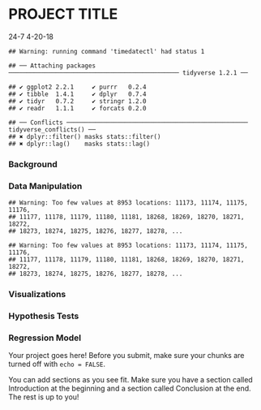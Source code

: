 PROJECT TITLE
================
24-7
4-20-18

    ## Warning: running command 'timedatectl' had status 1

    ## ── Attaching packages ─────────────────────────────────────────────── tidyverse 1.2.1 ──

    ## ✔ ggplot2 2.2.1     ✔ purrr   0.2.4
    ## ✔ tibble  1.4.1     ✔ dplyr   0.7.4
    ## ✔ tidyr   0.7.2     ✔ stringr 1.2.0
    ## ✔ readr   1.1.1     ✔ forcats 0.2.0

    ## ── Conflicts ────────────────────────────────────────────────── tidyverse_conflicts() ──
    ## ✖ dplyr::filter() masks stats::filter()
    ## ✖ dplyr::lag()    masks stats::lag()

### Background

### Data Manipulation

    ## Warning: Too few values at 8953 locations: 11173, 11174, 11175, 11176,
    ## 11177, 11178, 11179, 11180, 11181, 18268, 18269, 18270, 18271, 18272,
    ## 18273, 18274, 18275, 18276, 18277, 18278, ...

    ## Warning: Too few values at 8953 locations: 11173, 11174, 11175, 11176,
    ## 11177, 11178, 11179, 11180, 11181, 18268, 18269, 18270, 18271, 18272,
    ## 18273, 18274, 18275, 18276, 18277, 18278, ...

### Visualizations

### Hypothesis Tests

### Regression Model

Your project goes here! Before you submit, make sure your chunks are turned off with `echo = FALSE`.

You can add sections as you see fit. Make sure you have a section called Introduction at the beginning and a section called Conclusion at the end. The rest is up to you!
